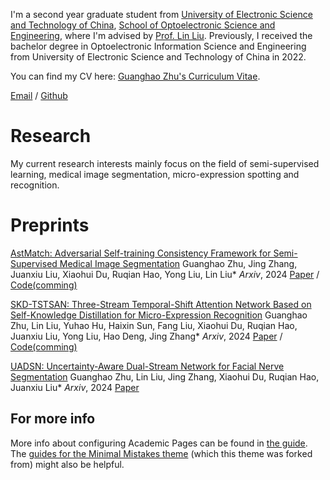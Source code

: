 
I'm a second year graduate student from [University of Electronic Science and Technology of China](https://www.uestc.edu.cn/), [School of Optoelectronic Science and Engineering](https://sose.uestc.edu.cn/), where I'm advised by [Prof. Lin Liu](https://faculty.uestc.edu.cn/liulinMOEMIL/zh_CN/index.htm). Previously, I received the bachelor degree in Optoelectronic Information Science and Engineering from University of Electronic Science and Technology of China in 2022.

You can find my CV here: [Guanghao Zhu's Curriculum Vitae](../assets/Curriculum_Vitae.pdf).

[Email](mailto:gzhu663663@gmail.com) / [Github](https://github.com/GuanghaoZhu663)

Research
======
My current research interests mainly focus on the field of semi-supervised learning, medical image segmentation, micro-expression spotting and recognition.

Preprints
======
[AstMatch: Adversarial Self-training Consistency Framework for Semi-Supervised Medical Image Segmentation](https://arxiv.org/abs/2406.19649)
Guanghao Zhu, Jing Zhang, Juanxiu Liu, Xiaohui Du, Ruqian Hao, Yong Liu, Lin Liu*
*Arxiv*, 2024
[Paper](https://arxiv.org/abs/2406.19649) / [Code(comming)](https://github.com/GuanghaoZhu663/AstMatch)

[SKD-TSTSAN: Three-Stream Temporal-Shift Attention Network Based on Self-Knowledge Distillation for Micro-Expression Recognition](https://arxiv.org/abs/2406.17538)
Guanghao Zhu, Lin Liu, Yuhao Hu, Haixin Sun, Fang Liu, Xiaohui Du, Ruqian Hao, Juanxiu Liu, Yong Liu, Hao Deng, Jing Zhang*
*Arxiv*, 2024
[Paper](https://arxiv.org/abs/2406.17538) / [Code(comming)](https://github.com/GuanghaoZhu663/SKD-TSTSAN)

[UADSN: Uncertainty-Aware Dual-Stream Network for Facial Nerve Segmentation](https://arxiv.org/abs/2407.00297)
Guanghao Zhu, Lin Liu, Jing Zhang, Xiaohui Du, Ruqian Hao, Juanxiu Liu*
*Arxiv*, 2024
[Paper](https://arxiv.org/abs/2407.00297)


For more info
------
More info about configuring Academic Pages can be found in [the guide](https://academicpages.github.io/markdown/). The [guides for the Minimal Mistakes theme](https://mmistakes.github.io/minimal-mistakes/docs/configuration/) (which this theme was forked from) might also be helpful.
